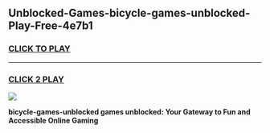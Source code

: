 
## Unblocked-Games-bicycle-games-unblocked-Play-Free-4e7b1
<h3>
<a href="https://premium76.site?title=bicycle-games-unblocked&ref=22A">CLICK TO PLAY</a></h3>
<hr>

<h3>
<a href="https://premium76.site?title=bicycle-games-unblocked&ref=22A">CLICK 2 PLAY</a>
  
</h3>

<a href="https://premium76.site?title=bicycle-games-unblocked&ref=22A"><img src="https://clearcache.store/games.png"></a>


**bicycle-games-unblocked games unblocked: Your Gateway to Fun and Accessible Online Gaming**
